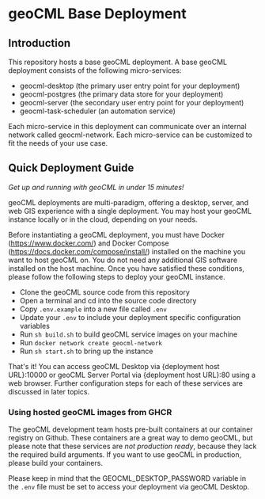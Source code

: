 # geoCML Base Deployment

## Introduction

This repository hosts a base geoCML deployment. A base geoCML deployment consists of the following micro-services:
- geocml-desktop (the primary user entry point for your deployment)
- geocml-postgres (the primary data store for your deployment)
- geocml-server (the secondary user entry point for your deployment)
- geocml-task-scheduler (an automation service)

Each micro-service in this deployment can communicate over an internal network called geocml-network. Each micro-service can be customized to fit the needs of your use case.

## Quick Deployment Guide

_Get up and running with geoCML in under 15 minutes!_

geoCML deployments are multi-paradigm, offering a desktop, server, and web GIS experience with a single deployment. You may host your geoCML instance locally or in the cloud, depending on your needs.

Before instantiating a geoCML deployment, you must have Docker (https://www.docker.com/) and Docker Compose (https://docs.docker.com/compose/install/) installed on the machine you want to host geoCML on. You do not need any additional GIS software installed on the host machine. Once you have satisfied these conditions, please follow the following steps to deploy your geoCML instance.

- Clone the geoCML source code from this repository
- Open a terminal and cd into the source code directory
- Copy `.env.example` into a new file called `.env`
- Update your `.env` to include your deployment specific configuration variables
- Run `sh build.sh` to build geoCML service images on your machine
- Run `docker network create geocml-network`
- Run `sh start.sh` to bring up the instance

That's it! You can access geoCML Desktop via {deployment host URL}:10000 or geoCML Server Portal via {deployment host URL}:80 using a web browser. Further configuration steps for each of these services are discussed in later topics.

### Using hosted geoCML images from GHCR

The geoCML development team hosts pre-built containers at our container registry on Github. These containers are a great way to demo geoCML, but please note that these services are _not production ready_, because they lack the required build arguments. If you want to use geoCML in production, please build your containers.

Please keep in mind that the GEOCML_DESKTOP_PASSWORD variable in the `.env` file must be set to access your deployment via geoCML Desktop.

